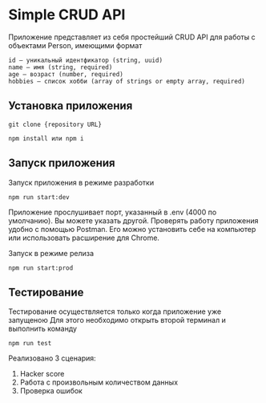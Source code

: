 # Simple CRUD API

Приложение представляет из себя простейший CRUD API для работы с объектами Person, имеющими формат

```
id — уникальный идентфикатор (string, uuid)
name — имя (string, required)
age — возраст (number, required)
hobbies — список хобби (array of strings or empty array, required)
```

## Установка приложения

```
git clone {repository URL}
```

```
npm install или npm i
```

## Запуск приложения

Запуск приложения в режиме разработки

```
npm run start:dev
```

Приложение прослушивает порт, указанный в .env (4000 по умолчанию). Вы можете указать другой. 
Проверять работу приложения удобно с помощью Postman. Его можно установить себе на компьютер или использовать расширение для Chrome.

Запуск в режиме релиза

```
npm run start:prod
```

## Тестирование

Тестирование осуществляется только когда приложение уже запущеною 
Для этого необходимо открыть второй терминал и выполнить команду

```
npm run test
```

Реализовано 3 сценария: 
1. Hacker score
2. Работа с произвольным количеством данных
3. Проверка ошибок
